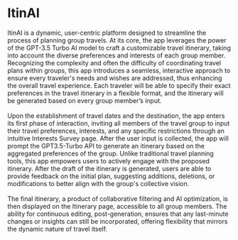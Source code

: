 # ItinAI
ItinAI is a dynamic, user-centric platform designed to streamline the process of planning group travels. At its core, the app leverages the power of the GPT-3.5 Turbo AI model to craft a customizable travel itinerary, taking into account the diverse preferences and interests of each group member. Recognizing the complexity and often the difficulty of coordinating travel plans within groups, this app introduces a seamless, interactive approach to ensure every traveler's needs and wishes are addressed, thus enhancing the overall travel experience. Each traveler will be able to specify their exact preferences in the travel itinerary in a flexible format, and the itinerary will be generated based on every group member’s input. <br>
<br>
Upon the establishment of travel dates and the destination, the app enters its first phase of interaction, inviting all members of the travel group to input their travel preferences, interests, and any specific restrictions through an intuitive Interests Survey page. After the user input is collected, the app will prompt the GPT3.5-Turbo API to generate an itinerary based on the aggregated preferences of the group. Unlike traditional travel planning tools, this app empowers users to actively engage with the proposed itinerary. After the draft of the itinerary is generated, users are able to provide feedback on the initial plan, suggesting additions, deletions, or modifications to better align with the group's collective vision. <br>
<br>
The final itinerary, a product of collaborative filtering and AI optimization, is then displayed on the Itinerary page, accessible to all group members. The ability for continuous editing, post-generation, ensures that any last-minute changes or insights can still be incorporated, offering flexibility that mirrors the dynamic nature of travel itself.

